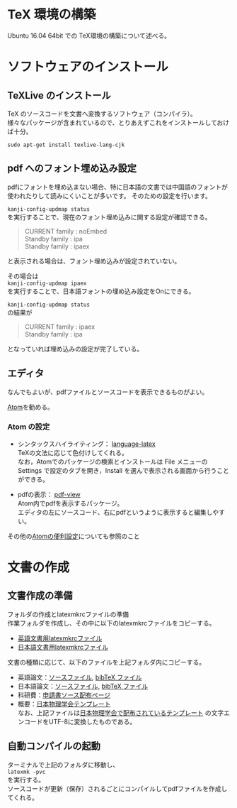 # TeX 環境の構築

Ubuntu 16.04 64bit での TeX環境の構築について述べる。

# ソフトウェアのインストール
## TeXLive のインストール

TeX のソースコードを文書へ変換するソフトウェア（コンパイラ）。  
様々なパッケージが含まれているので、とりあえずこれをインストールしておけば十分。

`sudo apt-get install texlive-lang-cjk`

## pdf へのフォント埋め込み設定

pdfにフォントを埋め込まない場合、特に日本語の文書では中国語のフォントが使われたりして読みにくいことが多いです。
そのための設定を行います。

`kanji-config-updmap status`  
を実行することで、現在のフォント埋め込みに関する設定が確認できる。
> CURRENT family : noEmbed  
> Standby family : ipa  
> Standby family : ipaex  

と表示される場合は、フォント埋め込みが設定されていない。

その場合は  
`kanji-config-updmap ipaex`  
を実行することで、日本語フォントの埋め込み設定をOnにできる。

`kanji-config-updmap status`  
の結果が
> CURRENT family : ipaex  
> Standby family : ipa

となっていれば埋め込みの設定が完了している。

## エディタ

なんでもよいが、pdfファイルとソースコードを表示できるものがよい。

[Atom](https://atom.io/)を勧める。

### Atom の設定
+ シンタックスハイライティング： [language-latex](https://atom.io/packages/language-latex)  
TeXの文法に応じて色付けしてくれる。  
なお，Atomでのパッケージの検索とインストールは File メニューの Settings で設定のタブを開き，Install を選んで表示される画面から行うことができる。

+ pdfの表示： [pdf-view](https://atom.io/packages/pdf-view)  
Atom内でpdfを表示するパッケージ。  
エディタの左にソースコード、右にpdfというように表示すると編集しやすい。

その他の[Atomの便利設定](../ubuntu/atom.md)についても参照のこと

# 文書の作成
## 文書作成の準備
フォルダの作成とlatexmkrcファイルの準備  
作業フォルダを作成し、その中に以下のlatexmkrcファイルをコピーする。
+ [英語文書用latexmkrcファイル](English/latexmkrc)
+ [日本語文書用latexmkrcファイル](Japanese/latexmkrc)

文書の種類に応じて、以下のファイルを上記フォルダ内にコピーする。
+ 英語論文：[ソースファイル](English/manuscript.tex), [bibTeX ファイル](English/refs.bib)
+ 日本語論文：[ソースファイル](Japanese/manuscript.tex), [bibTeX ファイル](English/refs.bib)
+ 科研費：[申請書ソース配布ページ](http://osksn2.hep.sci.osaka-u.ac.jp/~taku/kakenhiLaTeX/)
+ 概要：[日本物理学会テンプレート](Japanese/JPS_texTemplate.tex)  
なお、上記ファイルは[日本物理学会で配布されているテンプレート](https://www.gakkai-web.net/gakkai/jps/jps_n/template.html) の文字エンコードをUTF-8に変換したものである。

## 自動コンパイルの起動
ターミナルで上記のフォルダに移動し、  
`latexmk -pvc`  
を実行する。  
ソースコードが更新（保存）されるごとにコンパイルしてpdfファイルを作成してくれる。
